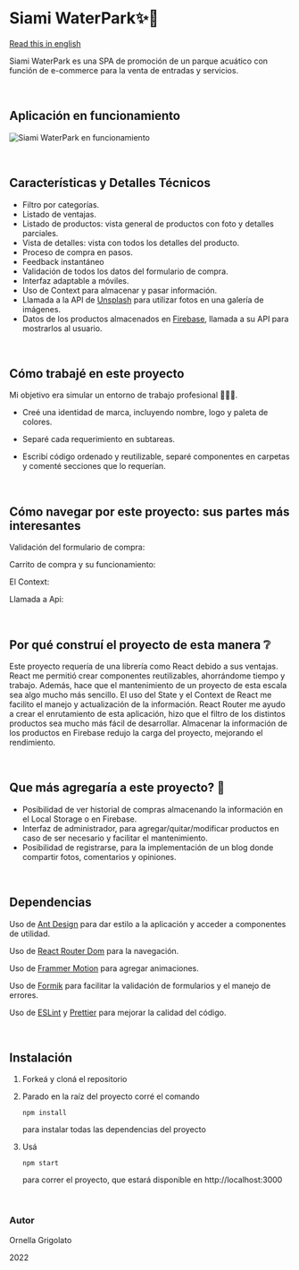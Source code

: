 # Siami WaterPark✨👙

[Read this in english](https://github.com/OrnellaGrigolato/Siami_WaterPark/blob/main/README.en.md)

Siami WaterPark es una SPA de promoción de un parque acuático con función de e-commerce para la venta de entradas y servicios.

<br />

## Aplicación en funcionamiento

![Siami WaterPark en funcionamiento](https://github.com/OrnellaGrigolato/Siami_WaterPark/blob/main/Siami_Waterpark_Running.gif)

<br />

## Características y Detalles Técnicos

- Filtro por categorías.
- Listado de ventajas.
- Listado de productos: vista general de productos con foto y detalles parciales.
- Vista de detalles: vista con todos los detalles del producto.
- Proceso de compra en pasos.
- Feedback instantáneo
- Validación de todos los datos del formulario de compra.
- Interfaz adaptable a móviles.
- Uso de Context para almacenar y pasar información. 
- Llamada a la API de [Unsplash](https://unsplash.com/es) para utilizar fotos en una galería de imágenes.
- Datos de los productos almacenados en [Firebase](https://firebase.google.com/?hl=es), llamada a su API para mostrarlos al usuario.

<br />

## Cómo trabajé en este proyecto

Mi objetivo era simular un entorno de trabajo profesional 👩🏻‍💻. 

- Creé una identidad de marca, incluyendo nombre, logo y paleta de colores.

- Separé cada requerimiento en subtareas.

- Escribí código ordenado y reutilizable, separé componentes en carpetas y comenté secciones que lo requerían.

<br />

## Cómo navegar por este proyecto: sus partes más interesantes

Validación del formulario de compra: 

Carrito de compra y su funcionamiento:

El Context:

Llamada a Api:

<br />

## Por qué construí el proyecto de esta manera ❔
Este proyecto requería de una librería como React debido a sus ventajas. React me permitió crear componentes reutilizables, ahorrándome tiempo y trabajo. Además, hace que el mantenimiento de un proyecto de esta escala sea algo mucho más sencillo.
El uso del State y el Context de React me facilito el manejo y actualización de la información. 
React Router me ayudo a crear el enrutamiento de esta aplicación, hizo que el filtro de los distintos productos sea mucho más fácil de desarrollar.
Almacenar la información de los productos en Firebase redujo la carga del proyecto, mejorando el rendimiento.

<br />

## Que más agregaría a este proyecto? 🚀

* Posibilidad de ver historial de compras almacenando la información en el Local Storage o en Firebase.
* Interfaz de administrador, para agregar/quitar/modificar productos en caso de ser necesario y facilitar el mantenimiento.
* Posibilidad de registrarse, para la implementación de un blog donde compartir fotos, comentarios y opiniones.

<br />

## Dependencias

Uso de [Ant Design](https://ant.design/) para dar estilo a la aplicación y acceder a componentes de utilidad. 

Uso de [React Router Dom](https://reactrouter.com/) para la navegación.

Uso de [Frammer Motion](https://www.framer.com/motion/) para agregar animaciones.

Uso de [Formik](https://formik.org/) para facilitar la validación de formularios y el manejo de errores.

Uso de [ESLint](https://eslint.org/) y [Prettier](https://prettier.io/) para mejorar la calidad del código.

<br />

## Instalación

1. Forkeá y cloná el repositorio

2. Parado en la raíz del proyecto corré el comando 

   ```
   npm install
   ```

    para instalar todas las dependencias del proyecto

3. Usá 

   ```
   npm start
   ```

    para correr el proyecto, que estará disponible en http://localhost:3000

<br />

### Autor

Ornella Grigolato

2022




